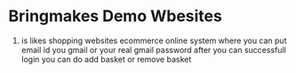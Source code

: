 # Bringmakes Demo Wbesites 

1) is likes shopping websites ecommerce online system
 where you can put email id you gmail or your real gmail password 
 after you can successfull login you can do add basket or remove basket 
 
